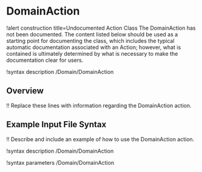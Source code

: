 # DomainAction

!alert construction title=Undocumented Action Class
The DomainAction has not been documented. The content listed below should be used as a starting point for
documenting the class, which includes the typical automatic documentation associated with an Action;
however, what is contained is ultimately determined by what is necessary to make the documentation
clear for users.

!syntax description /Domain/DomainAction

## Overview

!! Replace these lines with information regarding the DomainAction action.

## Example Input File Syntax

!! Describe and include an example of how to use the DomainAction action.

!syntax description /Domain/DomainAction

!syntax parameters /Domain/DomainAction
